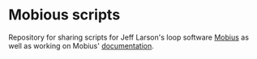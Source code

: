 # Mobious scripts
Repository for sharing scripts for Jeff Larson's loop software [Mobius](http://www.circularlabs.com) as well as working on Mobius' [documentation](https://bwagner.github.io/mobius/circularlabs_root/index.html).
